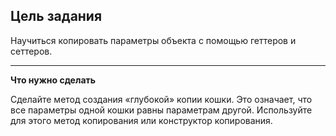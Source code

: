 ## Цель задания
Научиться копировать параметры объекта с помощью геттеров и сеттеров.
___
**Что нужно сделать**

Сделайте метод создания «глубокой» копии кошки. Это означает, что все параметры одной кошки равны параметрам другой. Используйте для этого метод копирования или конструктор копирования.